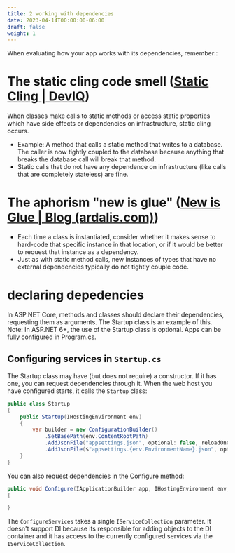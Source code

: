 ```yaml
---
title: 2 working with dependencies
date: 2023-04-14T00:00:00-06:00
draft: false
weight: 1
---
```


When evaluating how your app works with its dependencies, remember::

# The static cling code smell ([Static Cling | DevIQ](https://deviq.com/antipatterns/static-cling))
When classes make calls to static methods or access static properties which have side effects or dependencies on infrastructure, static cling occurs.
- Example: A method that calls a static method that writes to a database.  The caller is now tightly coupled to the database because anything that breaks the database call will break that method.
- Static calls that do not have any dependence on infrastructure (like calls that are completely stateless) are fine.

# The aphorism "new is glue" ([New is Glue | Blog (ardalis.com)](https://ardalis.com/new-is-glue/))
- Each time a class is instantiated, consider whether it makes sense to hard-code that specific instance in that location, or if it would be better to request that instance as a dependency.
- Just as with static method calls, new instances of types that have no external dependencies typically do not tightly couple code.
	
# declaring depedencies
In ASP.NET Core, methods and classes should declare their dependencies, requesting them as arguments.  The Startup class is an example of this.
Note: In ASP.NET 6+, the use of the Startup class is optional.  Apps can be fully configured in Program.cs.

## Configuring services in `Startup.cs`
The Startup class may have (but does not require) a constructor.  If it has one, you can request dependencies through it.
When the web host you have configured starts, it calls the `Startup` class:
```cs
public class Startup
{
    public Startup(IHostingEnvironment env)
    {
        var builder = new ConfigurationBuilder()
            .SetBasePath(env.ContentRootPath)
            .AddJsonFile("appsettings.json", optional: false, reloadOnChange: true)
            .AddJsonFile($"appsettings.{env.EnvironmentName}.json", optional: true);
    }
}
```

You can also request dependencies in the Configure method:
```cs
public void Configure(IApplicationBuilder app, IHostingEnvironment env, ILoggerFactory loggerFactory)
{

}
```
The `ConfigureServices` takes a single `IServiceCollection` parameter.  It doesn't support DI because its responsible for adding objects to the DI container and it has access to the currently configured services via the `IServiceCollection`.

